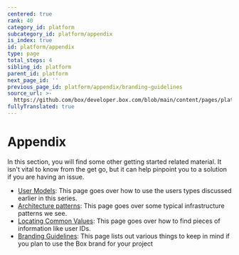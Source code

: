 ```yaml
---
centered: true
rank: 40
category_id: platform
subcategory_id: platform/appendix
is_index: true
id: platform/appendix
type: page
total_steps: 4
sibling_id: platform
parent_id: platform
next_page_id: ''
previous_page_id: platform/appendix/branding-guidelines
source_url: >-
  https://github.com/box/developer.box.com/blob/main/content/pages/platform/appendix/index.md
fullyTranslated: true
---
```

# Appendix

In this section, you will find some other getting started related material. It isn't vital to know from the get go, but it can help pinpoint you to a solution if you are having an issue.

* [User Models][user_models]: This page goes over how to use the users types discussed earlier in this series.
* [Architecture patterns][arch_patterns]: This page goes over some typical infrastructure patterns we see.
* [Locating Common Values][common_values]: This page goes over how to find pieces of information like user IDs.
* [Branding Guidelines][branding]: This page lists out various things to keep in mind if you plan to use the Box brand for your project

[arch_patterns]: page://platform/appendix/architecture-patterns/

[user_models]: page://platform/appendix//user-models/

[common_values]: page://platform/appendix/locating-values/

[branding]: page://platform/appendix/branding-guidelines/
